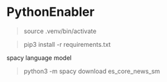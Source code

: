 # PythonEnabler

> source .venv/bin/activate 

> pip3 install -r requirements.txt

spacy language model

> python3 -m spacy download es_core_news_sm